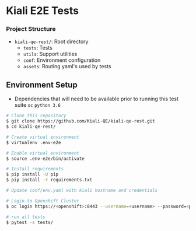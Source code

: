 # Kiali E2E Tests

### Project Structure

* `kiali-qe-rest/`: Root directory
    *  `tests`: Tests
    *  `utils`: Support utilities
    *  `conf`:  Environment configuration
    *  `assets`: Routing yaml's used by tests


## Environment Setup

- Dependencies that will need to be available prior to running this test suite
 `oc`
 `python 3.6`

```sh
# Clone this repository
$ git clone https://github.com/Kiali-QE/kiali-qe-rest.git
$ cd kiali-qe-rest/

# Create virtual environment
$ virtualenv .env-e2e

# Enable virtual environment
$ source .env-e2e/bin/activate

# Install requirements
$ pip install -U pip
$ pip install -r requirements.txt

# Update conf/env.yaml with kiali hostname and credentials

# Login to Openshift Cluster 
$ oc login https://<openshift>:8443 --username=<username> --password=<password> --insecure-skip-tls-verify=true

# run all tests
$ pytest -s tests/
```

